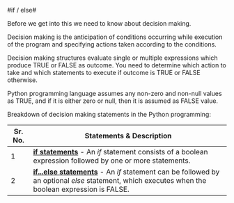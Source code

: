 #if / else#

Before we get into this we need to know about decision making.

Decision making is the anticipation of conditions occurring while execution of the program and specifying actions taken according to the conditions.

Decision making structures evaluate single or multiple expressions which produce TRUE or FALSE as outcome. You need to determine which action to take and which statements to execute if outcome is TRUE or FALSE otherwise.

Python programming language assumes any non-zero and non-null values as TRUE, and if it is either zero or null, then it is assumed as FALSE value.

Breakdown of decision making statements in the Python programming:

| **Sr. No.** | **Statements &amp; Description**                                                                                                                                                                               |
| ----------- | -------------------------------------------------------------------------------------------------------------------------------------------------------------------------------------------------------------- |
| 1           | [**if statements**](https://www.tutorialspoint.com/python/python_if_statement.htm) - An _if_ statement consists of a boolean expression followed by one or more statements.                                    |
| 2           | [**if...else statements**](https://www.tutorialspoint.com/python/python_if_else.htm) - An _if_ statement can be followed by an optional _else_ statement, which executes when the boolean expression is FALSE. |
